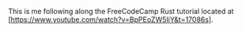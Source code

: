 This is me following along the FreeCodeCamp Rust tutorial located at [https://www.youtube.com/watch?v=BpPEoZW5IiY&t=17086s].